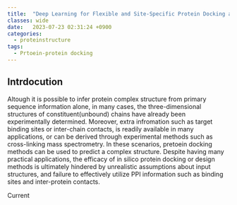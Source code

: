 ```yaml
---
title:  "Deep Learning for Flexible and Site-Specific Protein Docking and Design(2023)"
classes: wide
date:   2023-07-23 02:31:24 +0900
categories: 
  - proteinstructure
tags:
  - Prtoein-protein docking
---
```


## Intrdocution

Altough it is possible to infer protein complex structure from primary sequence information alone, in many cases, the three-dimensional structures of constituent(unbound) chains have already been experimentally determined. Moreover, extra infromation such as target binding sites or inter-chain contacts, is readily available in many applications, or can be derived through experimental methods such as cross-linking mass spectrometry. In these scenarios, pretoein docking methods can be used to predict a complex structure. Despite having many practical applications, the efficacy of in silico protein docking or design methods is ultimately hindered by unrealistic assumptions about input structures, and failure to effectively utilize PPI information such as binding sites and inter-protein contacts. 

Current 